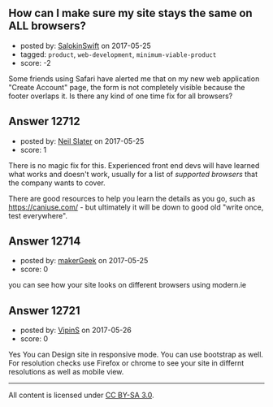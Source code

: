 ## How can I make sure my site stays the same on ALL browsers?

- posted by: [SalokinSwift](https://stackexchange.com/users/10842984/salokinswift) on 2017-05-25
- tagged: `product`, `web-development`, `minimum-viable-product`
- score: -2

Some friends using Safari have alerted me that on my new web application "Create Account" page, the form is not completely visible because the footer overlaps it. Is there any kind of one time fix for all browsers?



## Answer 12712

- posted by: [Neil Slater](https://stackexchange.com/users/2274369/neil-slater) on 2017-05-25
- score: 1

There is no magic fix for this. Experienced front end devs will have learned what works and doesn't work, usually for a list of *supported browsers* that the company wants to cover. 

There are good resources to help you learn the details as you go, such as https://caniuse.com/ - but ultimately it will be down to good old "write once, test everywhere".



## Answer 12714

- posted by: [makerGeek](https://stackexchange.com/users/5473347/makergeek) on 2017-05-25
- score: 0

you can see how your site looks on different browsers using modern.ie


## Answer 12721

- posted by: [VipinS](https://stackexchange.com/users/3685876/vipins) on 2017-05-26
- score: 0

Yes You can Design site in responsive mode. You can use bootstrap as well. For resolution checks use Firefox or chrome to see your site in differnt resolutions as well as mobile view.



---

All content is licensed under [CC BY-SA 3.0](https://creativecommons.org/licenses/by-sa/3.0/).

